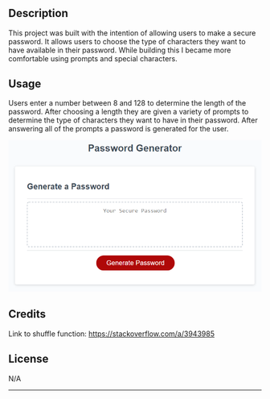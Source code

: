 # <Password-Generator-With-Prompts>

## Description

This project was built with the intention of allowing users to make a secure password. It allows users to choose the type of characters they want to have available in their password. While building this I became more comfortable using prompts and special characters.

## Usage

Users enter a number between 8 and 128 to determine the length of the password. After choosing a length they are given a variety of prompts to determine the type of characters they want to have in their password. After answering all of the prompts a password is generated for the user.

![alt text](Assets/03-javascript-homework-demo.png)

## Credits

Link to shuffle function:
https://stackoverflow.com/a/3943985

## License

N/A

---
